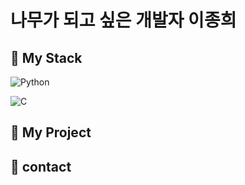 # 나무가 되고 싶은 개발자 이종희

<!--
**paperlee0511/paperlee0511** is a ✨ _special_ ✨ repository because its `README.md` (this file) appears on your GitHub profile.

Here are some ideas to get you started:

- 🔭 I’m currently working on ...
- 🌱 I’m currently learning ...
- 👯 I’m looking to collaborate on ...
- 🤔 I’m looking for help with ...
- 💬 Ask me about ...
- 📫 How to reach me: ...
- 😄 Pronouns: ...
- ⚡ Fun fact: ...![bookstack](https://github.com/user-attachments/assets/10e04e2b-38af-4eca-842d-34f7782267ac)

-->

## 🔭 My Stack 
<!-- https://img.shields.io/badge/{뱃지 이름}-{뱃지 색깔}?logo={로고 이름}&logoColor={로고 색깔} -->
<!-- https://img.shields.io/badge/any_text-you_like-blue -->
<!-- Python -->
![Python](https://img.shields.io/badge/Python-3776AB?style=for-the-badge&logo=python&logoColor=white)
<!-- C -->
![C](https://img.shields.io/badge/C-00599C?style=for-the-badge&logo=c&logoColor=white)

## 🏢 My Project

## 💬 contact 
<!-- Notion -->

